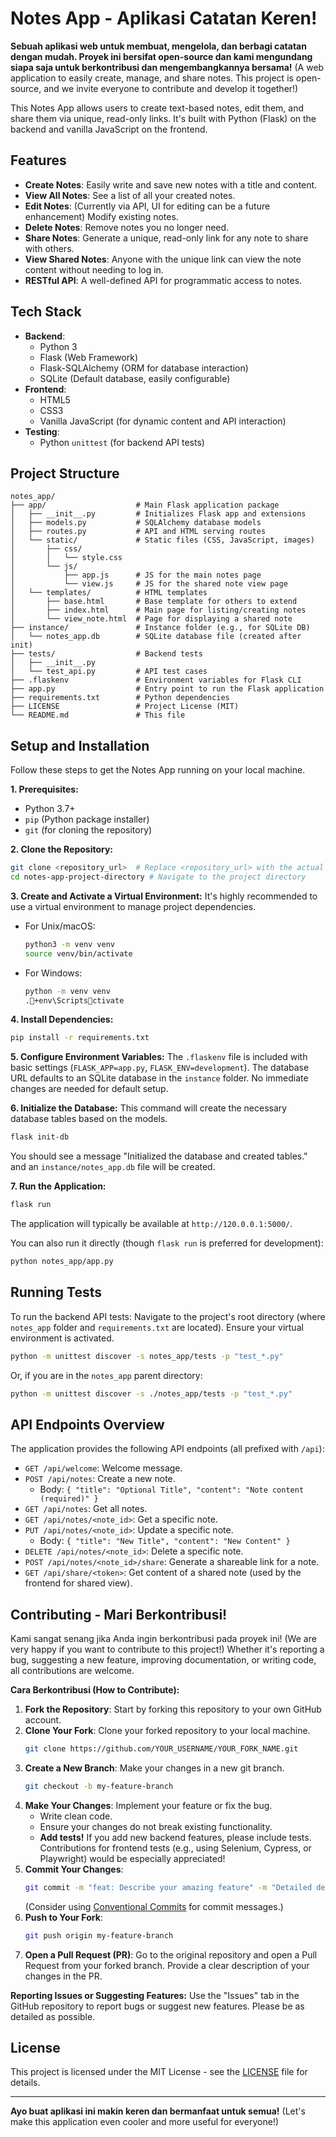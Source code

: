 # Notes App - Aplikasi Catatan Keren!

**Sebuah aplikasi web untuk membuat, mengelola, dan berbagi catatan dengan mudah. Proyek ini bersifat open-source dan kami mengundang siapa saja untuk berkontribusi dan mengembangkannya bersama!** (A web application to easily create, manage, and share notes. This project is open-source, and we invite everyone to contribute and develop it together!)

This Notes App allows users to create text-based notes, edit them, and share them via unique, read-only links. It's built with Python (Flask) on the backend and vanilla JavaScript on the frontend.

## Features

*   **Create Notes**: Easily write and save new notes with a title and content.
*   **View All Notes**: See a list of all your created notes.
*   **Edit Notes**: (Currently via API, UI for editing can be a future enhancement) Modify existing notes.
*   **Delete Notes**: Remove notes you no longer need.
*   **Share Notes**: Generate a unique, read-only link for any note to share with others.
*   **View Shared Notes**: Anyone with the unique link can view the note content without needing to log in.
*   **RESTful API**: A well-defined API for programmatic access to notes.

## Tech Stack

*   **Backend**:
    *   Python 3
    *   Flask (Web Framework)
    *   Flask-SQLAlchemy (ORM for database interaction)
    *   SQLite (Default database, easily configurable)
*   **Frontend**:
    *   HTML5
    *   CSS3
    *   Vanilla JavaScript (for dynamic content and API interaction)
*   **Testing**:
    *   Python `unittest` (for backend API tests)

## Project Structure

```
notes_app/
├── app/                    # Main Flask application package
│   ├── __init__.py         # Initializes Flask app and extensions
│   ├── models.py           # SQLAlchemy database models
│   ├── routes.py           # API and HTML serving routes
│   └── static/             # Static files (CSS, JavaScript, images)
│       ├── css/
│       │   └── style.css
│       └── js/
│           ├── app.js      # JS for the main notes page
│           └── view.js     # JS for the shared note view page
│   └── templates/          # HTML templates
│       ├── base.html       # Base template for others to extend
│       ├── index.html      # Main page for listing/creating notes
│       └── view_note.html  # Page for displaying a shared note
├── instance/               # Instance folder (e.g., for SQLite DB)
│   └── notes_app.db        # SQLite database file (created after init)
├── tests/                  # Backend tests
│   ├── __init__.py
│   └── test_api.py         # API test cases
├── .flaskenv               # Environment variables for Flask CLI
├── app.py                  # Entry point to run the Flask application
├── requirements.txt        # Python dependencies
├── LICENSE                 # Project License (MIT)
└── README.md               # This file
```

## Setup and Installation

Follow these steps to get the Notes App running on your local machine.

**1. Prerequisites:**
*   Python 3.7+
*   `pip` (Python package installer)
*   `git` (for cloning the repository)

**2. Clone the Repository:**
```bash
git clone <repository_url>  # Replace <repository_url> with the actual URL
cd notes-app-project-directory # Navigate to the project directory
```

**3. Create and Activate a Virtual Environment:**
It's highly recommended to use a virtual environment to manage project dependencies.

*   For Unix/macOS:
    ```bash
    python3 -m venv venv
    source venv/bin/activate
    ```
*   For Windows:
    ```bash
    python -m venv venv
    .+env\Scriptsctivate
    ```

**4. Install Dependencies:**
```bash
pip install -r requirements.txt
```

**5. Configure Environment Variables:**
The `.flaskenv` file is included with basic settings (`FLASK_APP=app.py`, `FLASK_ENV=development`). The database URL defaults to an SQLite database in the `instance` folder. No immediate changes are needed for default setup.

**6. Initialize the Database:**
This command will create the necessary database tables based on the models.
```bash
flask init-db
```
You should see a message "Initialized the database and created tables." and an `instance/notes_app.db` file will be created.

**7. Run the Application:**
```bash
flask run
```
The application will typically be available at `http://120.0.0.1:5000/`.

You can also run it directly (though `flask run` is preferred for development):
```bash
python notes_app/app.py
```

## Running Tests

To run the backend API tests:
Navigate to the project's root directory (where `notes_app` folder and `requirements.txt` are located).
Ensure your virtual environment is activated.

```bash
python -m unittest discover -s notes_app/tests -p "test_*.py"
```
Or, if you are in the `notes_app` parent directory:
```bash
python -m unittest discover -s ./notes_app/tests -p "test_*.py"
```

## API Endpoints Overview

The application provides the following API endpoints (all prefixed with `/api`):

*   `GET /api/welcome`: Welcome message.
*   `POST /api/notes`: Create a new note.
    *   Body: `{ "title": "Optional Title", "content": "Note content (required)" }`
*   `GET /api/notes`: Get all notes.
*   `GET /api/notes/<note_id>`: Get a specific note.
*   `PUT /api/notes/<note_id>`: Update a specific note.
    *   Body: `{ "title": "New Title", "content": "New Content" }`
*   `DELETE /api/notes/<note_id>`: Delete a specific note.
*   `POST /api/notes/<note_id>/share`: Generate a shareable link for a note.
*   `GET /api/share/<token>`: Get content of a shared note (used by the frontend for shared view).

## Contributing - Mari Berkontribusi!

Kami sangat senang jika Anda ingin berkontribusi pada proyek ini! (We are very happy if you want to contribute to this project!) Whether it's reporting a bug, suggesting a new feature, improving documentation, or writing code, all contributions are welcome.

**Cara Berkontribusi (How to Contribute):**

1.  **Fork the Repository**: Start by forking this repository to your own GitHub account.
2.  **Clone Your Fork**: Clone your forked repository to your local machine.
    ```bash
    git clone https://github.com/YOUR_USERNAME/YOUR_FORK_NAME.git
    ```
3.  **Create a New Branch**: Make your changes in a new git branch.
    ```bash
    git checkout -b my-feature-branch
    ```
4.  **Make Your Changes**: Implement your feature or fix the bug.
    *   Write clean code.
    *   Ensure your changes do not break existing functionality.
    *   **Add tests!** If you add new backend features, please include tests. Contributions for frontend tests (e.g., using Selenium, Cypress, or Playwright) would be especially appreciated!
5.  **Commit Your Changes**:
    ```bash
    git commit -m "feat: Describe your amazing feature" -m "Detailed description of changes."
    ```
    (Consider using [Conventional Commits](https://www.conventionalcommits.org/) for commit messages.)
6.  **Push to Your Fork**:
    ```bash
    git push origin my-feature-branch
    ```
7.  **Open a Pull Request (PR)**: Go to the original repository and open a Pull Request from your forked branch. Provide a clear description of your changes in the PR.

**Reporting Issues or Suggesting Features:**
Use the "Issues" tab in the GitHub repository to report bugs or suggest new features. Please be as detailed as possible.

## License

This project is licensed under the MIT License - see the [LICENSE](LICENSE) file for details.

---

**Ayo buat aplikasi ini makin keren dan bermanfaat untuk semua!** (Let's make this application even cooler and more useful for everyone!)
